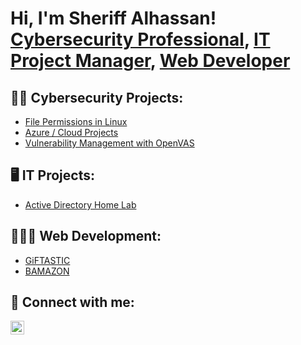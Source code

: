<h1>Hi, I'm Sheriff Alhassan! <a href="https://www.linkedin.com/in/dayo-alhassan/">Cybersecurity Professional</a>, <a href="https://www.linkedin.com/in/dayo-alhassan/">IT Project Manager</a>, <a href="https://github.com/dayohassan/updatedportfolio/tree/master">Web Developer</a>

<h2>👨‍💻 Cybersecurity Projects:</h2>

- [File Permissions in Linux](https://github.com/dayohassan/File-Permission/tree/main)
- [Azure / Cloud Projects](https://github.com/dayohassan/Azure-Cloud-Soc)
- [Vulnerability Management with OpenVAS](https://github.com/dayohassan/Vulnerability-Management/tree/main)

<h2>🖥️ IT Projects:</h2>

- [Active Directory Home Lab](https://github.com/dayohassan/ActiveDirectoryLab)

<h2>👨🏾‍💻 Web Development:</h2>

- [GiFTASTIC](https://github.com/dayohassan/giftastic)
- [BAMAZON](https://github.com/dayohassan/Bamazon)

<!--
<h2>🗒️ Certifications</h2>

- [Google Cybersecurity Professional](https://www.credly.com/badges/b667b1f4-bba0-45cf-b45f-0a5b175b6c77)
- [Cybersecurity Masterclass: SOC Analyst](https://app.kajabi.com/certificates/09c5ab88)
- [Cyber Threat Hunting](https://issuer.gutenbergcerts.com/pdf/20230119-ACTI-kb00_5c37498e-95ec-4ce2-8ae0-33047b5d8321.pdf)
-->

<h2> 🤳 Connect with me:</h2>


[<img align="left" alt="SheriffAlhassan | LinkedIn" width="22px" src="https://cdn.jsdelivr.net/npm/simple-icons@v3/icons/linkedin.svg" />][linkedin]


[linkedin]: https://www.linkedin.com/in/dayo-alhassan-4b13a6318/









<!--
**joshmadakor1/joshmadakor1** is a ✨ _special_ ✨ repository because its `README.md` (this file) appears on your GitHub profile.

Here are some ideas to get you started:

- 🔭 I’m currently working on ...
- 🌱 I’m currently learning ...
- 👯 I’m looking to collaborate on ...
- 🤔 I’m looking for help with ...
- 💬 Ask me about ...
- 📫 How to reach me: ...
- 😄 Pronouns: ...
- ⚡ Fun fact: ...
-->
